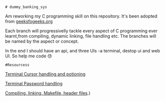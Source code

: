 	# dummy_banking_sys

Am reworking my C programming skill on this repository.
It's been adopted from [geeksfogeeks.org](https://www.geeksforgeeks.org/bank-account-system-in-c-using-file-handling/)

Each branch will progressivelly tackle every aspect  of C programming ever learnt,from  compiling, dynamic linking, file handling etc.
The branches will be named by the aspect or concept.

In the end I should have an api, and three UIs -a terminal, destop ui and web UI. So help me code :sweat:
	
	#Resourcess
	
[Terminal Cursor handling and potioning](https://stackoverflow.com/questions/26423537/how-to-position-the-input-text-cursor-in-c#26423946)
		
[Terminal Password handling](https://stackoverflow.com/questions/1786532/c-command-line-password-input)
		
[Compiling, linking, Makefile, header files](https://gribblelab.org/teaching/CBootCamp/12_Compiling_linking_Makefile_header_files.html#:~:text=The%20compiler%20will%20look%20in,see%20Search%20Path%20for%20details).)
